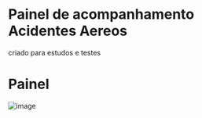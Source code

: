 # Painel de acompanhamento Acidentes Aereos
 criado para estudos e testes

# Painel

![image](https://github.com/user-attachments/assets/e0a93a69-78e4-43b1-b417-e2c687e9c793)

